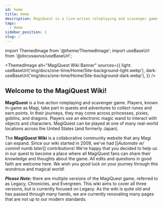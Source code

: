 ```yaml
---
id: home
title: Home
description: MagiQuest is a live-action roleplaying and scavenger game.
tags:
  - Home
sidebar_position: 1
slug: /
---
```


import ThemedImage from '@theme/ThemedImage';
import useBaseUrl from '@docusaurus/useBaseUrl';

<ThemedImage
  alt="MagiQuest Wiki Banner"
  sources={{
    light: useBaseUrl('img/docs/one-time/Home/Site-background-light.webp'),
    dark: useBaseUrl('img/docs/one-time/Home/Site-background-dark.webp'),
  }}
/>

## Welcome to the MagiQuest Wiki!

**MagiQuest** is a live-action roleplaying and scavenger game. Players, known in-game as Magi, take part in quests and adventures to collect runes and earn points. In their journeys, they may come across princesses, pixies, goblins, and dragons. Players use an electronic magic wand to interact with objects and characters. MagiQuest can be played at one of many real-world locations across the United States (and formerly Japan).

The **MagiQuest Wiki** is a collaborative community website that any Magi can expand. Since our wiki started in 2009, we've had [[*Automate w/ commit numb later*]] contributions! We're happy that you decided to help us in our quest to become a place where all MagiQuest fans can share their knowledge and thoughts about the game. All edits and questions in good faith are welcome here. We wish you good luck on your journey through this wondrous and magical world!

***Please Note:*** there are multiple versions of the MagiQuest game, referred to as Legacy, Chronicles, and Evergreen. This wiki aims to cover all three versions, but is currently focused on Legacy. As the wiki is quite old and has passed through many hands, we are currently renovating many pages that are not up to our modern standards. 